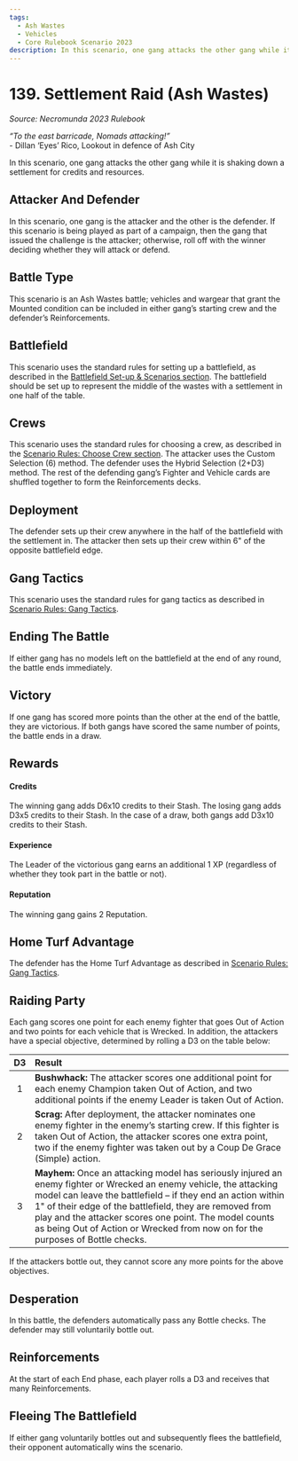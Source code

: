 ```yaml
---
tags:
  - Ash Wastes
  - Vehicles
  - Core Rulebook Scenario 2023
description: In this scenario, one gang attacks the other gang while it is shaking down a settlement for credits and resources.
---
```


# 139. Settlement Raid (Ash Wastes)

_Source: Necromunda 2023 Rulebook_

_“To the east barricade, Nomads attacking!”_  
\- Dillan ‘Eyes’ Rico, Lookout in defence of Ash City

In this scenario, one gang attacks the other gang while it is shaking down a settlement for credits and resources.

## Attacker And Defender

In this scenario, one gang is the attacker and the other
is the defender. If this scenario is being played as part
of a campaign, then the gang that issued the challenge
is the attacker; otherwise, roll off with the winner
deciding whether they will attack or defend.

## Battle Type

This scenario is an Ash Wastes battle; vehicles
and wargear that grant the Mounted condition can
be included in either gang’s starting crew and the
defender’s Reinforcements.

## Battlefield

This scenario uses the standard rules for setting up
a battlefield, as described in the [Battlefield Set-up & Scenarios section](/docs/battlefield-setup/battlefield-set-up). The battlefield should
be set up to represent the middle of the wastes with a
settlement in one half of the table.

## Crews

This scenario uses the standard rules for choosing a
crew, as described in the [Scenario Rules: Choose Crew section](/docs/battlefield-setup/scenario-rules). The attacker uses the Custom
Selection (6) method. The defender uses the Hybrid
Selection (2+D3) method. The rest of the defending
gang’s Fighter and Vehicle cards are shuffled together
to form the Reinforcements decks.

## Deployment

The defender sets up their crew anywhere in the half
of the battlefield with the settlement in. The attacker
then sets up their crew within 6" of the opposite
battlefield edge.

## Gang Tactics

This scenario uses the standard rules for gang tactics
as described in [Scenario Rules: Gang Tactics](/docs/battlefield-setup/scenario-rules#gang-tactics).

## Ending The Battle

If either gang has no models left on the battlefield at
the end of any round, the battle ends immediately.

## Victory

If one gang has scored more points than the other at
the end of the battle, they are victorious. If both gangs
have scored the same number of points, the battle
ends in a draw.

## Rewards

#### Credits

The winning gang adds D6x10 credits to their Stash.
The losing gang adds D3x5 credits to their Stash.
In the case of a draw, both gangs add D3x10 credits to
their Stash.

#### Experience

The Leader of the victorious gang earns an additional
1 XP (regardless of whether they took part in the battle
or not).

#### Reputation

The winning gang gains 2 Reputation.

## Home Turf Advantage

The defender has the Home Turf Advantage as described in [Scenario Rules: Gang Tactics](/docs/battlefield-setup/scenario-rules#gang-tactics).

## Raiding Party

Each gang scores one point for each enemy fighter
that goes Out of Action and two points for each vehicle
that is Wrecked. In addition, the attackers have a
special objective, determined by rolling a D3 on the
table below:

| D3  | Result                                                                                                                                                                                                                                                                                                                                                                                    |
| :-: | :---------------------------------------------------------------------------------------------------------------------------------------------------------------------------------------------------------------------------------------------------------------------------------------------------------------------------------------------------------------------------------------- |
|  1  | **Bushwhack:** The attacker scores one additional point for each enemy Champion taken Out of Action, and two additional points if the enemy Leader is taken Out of Action.                                                                                                                                                                                                                |
|  2  | **Scrag:** After deployment, the attacker nominates one enemy fighter in the enemy’s starting crew. If this fighter is taken Out of Action, the attacker scores one extra point, two if the enemy fighter was taken out by a Coup De Grace (Simple) action.                                                                                                                               |
|  3  | **Mayhem:** Once an attacking model has seriously injured an enemy fighter or Wrecked an enemy vehicle, the attacking model can leave the battlefield – if they end an action within 1" of their edge of the battlefield, they are removed from play and the attacker scores one point. The model counts as being Out of Action or Wrecked from now on for the purposes of Bottle checks. |

If the attackers bottle out, they cannot score any more
points for the above objectives.

## Desperation

In this battle, the defenders automatically pass any
Bottle checks. The defender may still voluntarily
bottle out.

## Reinforcements

At the start of each End phase, each player rolls a D3
and receives that many Reinforcements.

## Fleeing The Battlefield

If either gang voluntarily bottles out and subsequently
flees the battlefield, their opponent automatically wins
the scenario.
